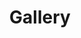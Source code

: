 ---
title: "Gallery"
#description: "WFST at Lenghu"
draft: false
bg_image: "images/20230111冷湖地标中景_1920x1080.jpg"
---